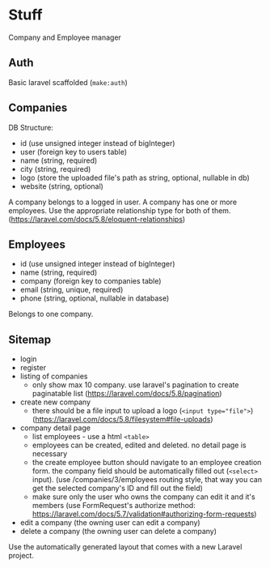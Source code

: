 # Stuff

Company and Employee manager

## Auth

Basic laravel scaffolded (`make:auth`)

## Companies

DB Structure:

* id (use unsigned integer instead of bigInteger)
* user (foreign key to users table)
* name (string, required)
* city (string, required)
* logo (store the uploaded file's path as string, optional, nullable in db)
* website (string, optional)

A company belongs to a logged in user. A company has one or more employees. Use the appropriate relationship type for both of them. (https://laravel.com/docs/5.8/eloquent-relationships)

## Employees

* id (use unsigned integer instead of bigInteger)
* name (string, required)
* company (foreign key to companies table)
* email (string, unique, required)
* phone (string, optional, nullable in database)

Belongs to one company.

## Sitemap

* login
* register
* listing of companies
  * only show max 10 company. use laravel's pagination to create paginatable list (https://laravel.com/docs/5.8/pagination)
* create new company
  * there should be a file input to upload a logo (`<input type="file">`) (https://laravel.com/docs/5.8/filesystem#file-uploads)
* company detail page
  * list employees - use a html `<table>`
  * employees can be created, edited and deleted. no detail page is necessary
  * the create employee button should navigate to an employee creation form. the company field should be automatically filled out (`<select>` input). (use /companies/3/employees routing style, that way you can get the selected company's ID and fill out the field)
  * make sure only the user who owns the company can edit it and it's members (use FormRequest's authorize method: https://laravel.com/docs/5.7/validation#authorizing-form-requests)
* edit a company (the owning user can edit a company)
* delete a company (the owning user can delete a company)

Use the automatically generated layout that comes with a new Laravel project.